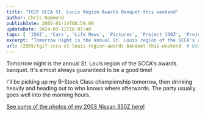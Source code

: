 ```yaml
---
title: "TGIF SCCA St. Louis Region Awards Banquet this weekend"
author: Chris Hammond
publishDate: 2005-01-14T08:59:00
updateDate: 2024-03-11T16:07:40
tags: [ '350Z', 'Cars', 'Life News', 'Pictures', 'Project 350Z', 'Project350z', 'Project350zcom', 'SEO' ]
excerpt: "Tomorrow night is the annual St. Louis region of the SCCA's awards banquet. It's almost always guaranteed to be a good time! I'll be picking up my B-Stock Class championship tomorrow, then drinking heavily and heading out to who knows where afterwards. The party usually goes well into the morning hours. See some of the photos of my 2003 Nissan 350Z..."
url: /2005/tgif-scca-st-louis-region-awards-banquet-this-weekend  # Use the generated URL with year
---
```

<P>Tomorrow night is the annual St. Louis region of the SCCA's awards banquet. It's almost always guaranteed to be a good time!</P> <P>I'll be picking up my B-Stock Class championship tomorrow, then drinking heavily and heading out to who knows where afterwards. The party usually goes well into the morning hours.</P> <P><A href="https://www.solo2.org/gallery/albums/6.aspx">See some of the photos of my 2003 Nissan 350Z here!</A>&nbsp;</P>
